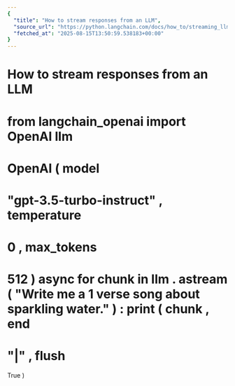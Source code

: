 ```yaml
---
{
  "title": "How to stream responses from an LLM",
  "source_url": "https://python.langchain.com/docs/how_to/streaming_llm/",
  "fetched_at": "2025-08-15T13:50:59.538183+00:00"
}
---
```


# How to stream responses from an LLM

from
langchain_openai
import
OpenAI
llm
=
OpenAI
(
model
=
"gpt-3.5-turbo-instruct"
,
temperature
=
0
,
max_tokens
=
512
)
async
for
chunk
in
llm
.
astream
(
"Write me a 1 verse song about sparkling water."
)
:
print
(
chunk
,
end
=
"|"
,
flush
=
True
)
